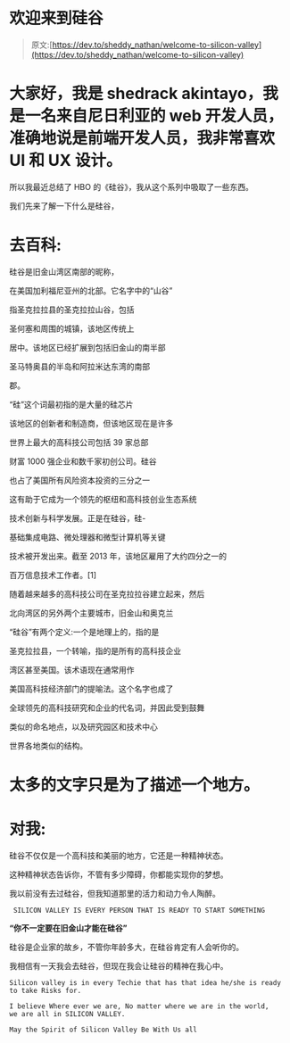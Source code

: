 # 欢迎来到硅谷

> 原文:[https://dev.to/sheddy_nathan/welcome-to-silicon-valley](https://dev.to/sheddy_nathan/welcome-to-silicon-valley)

# 大家好，我是 shedrack akintayo，我是一名来自尼日利亚的 web 开发人员，准确地说是前端开发人员，我非常喜欢 UI 和 UX 设计。

所以我最近总结了 HBO 的《硅谷》，我从这个系列中吸取了一些东西。

我们先来了解一下什么是硅谷，

# **去百科:**

硅谷是旧金山湾区南部的昵称，

在美国加利福尼亚州的北部。它名字中的“山谷”

指圣克拉拉县的圣克拉拉山谷，包括

圣何塞和周围的城镇，该地区传统上

居中。该地区已经扩展到包括旧金山的南半部

圣马特奥县的半岛和阿拉米达东湾的南部

郡。

“硅”这个词最初指的是大量的硅芯片

该地区的创新者和制造商，但该地区现在是许多

世界上最大的高科技公司包括 39 家总部

财富 1000 强企业和数千家初创公司。硅谷

也占了美国所有风险资本投资的三分之一

这有助于它成为一个领先的枢纽和高科技创业生态系统

技术创新与科学发展。正是在硅谷，硅-

基础集成电路、微处理器和微型计算机等关键

技术被开发出来。截至 2013 年，该地区雇用了大约四分之一的

百万信息技术工作者。[1]

随着越来越多的高科技公司在圣克拉拉谷建立起来，然后

北向湾区的另外两个主要城市，旧金山和奥克兰

“硅谷”有两个定义:一个是地理上的，指的是

圣克拉拉县，一个转喻，指的是所有的高科技企业

湾区甚至美国。该术语现在通常用作

美国高科技经济部门的提喻法。这个名字也成了

全球领先的高科技研究和企业的代名词，并因此受到鼓舞

类似的命名地点，以及研究园区和技术中心

世界各地类似的结构。

# **太多的文字只是为了描述一个地方**。

# **对我:**

硅谷不仅仅是一个高科技和美丽的地方，它还是一种精神状态。

这种精神状态告诉你，不管有多少障碍，你都能实现你的梦想。

我以前没有去过硅谷，但我知道那里的活力和动力令人陶醉。

```
 SILICON VALLEY IS EVERY PERSON THAT IS READY TO START SOMETHING 
```

**“你不一定要在旧金山才能在硅谷”**

硅谷是企业家的故乡，不管你年龄多大，在硅谷肯定有人会听你的。

我相信有一天我会去硅谷，但现在我会让硅谷的精神在我心中。

```
Silicon valley is in every Techie that has that idea he/she is ready to take Risks for.

I believe Where ever we are, No matter where we are in the world,
we are all in SILICON VALLEY.

May the Spirit of Silicon Valley Be With Us all 
```